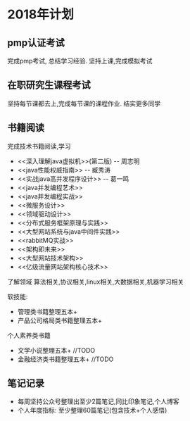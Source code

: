 # 2018年计划

## pmp认证考试

完成pmp考试, 总结学习经验.
坚持上课,完成模拟考试

## 在职研究生课程考试
坚持每节课都去上,完成每节课的课程作业.
结实更多同学

## 书籍阅读

完成技术书籍阅读,学习

- <<深入理解java虚拟机>>(第二版) -- 周志明
- <<java性能权威指南>> -- 臧秀涛
- <<实战java高并发程序设计>> -- 葛一鸣
- <<java并发编程艺术>>
- <<java并发编程实战>>
- <<微服务设计>>
- <<领域驱动设计>>
- <<分布式服务框架原理与实践>>
- <<大型网站系统与java中间件实践>>
- <<rabbitMQ实战>>
- <<架构即未来>>
- <<大型网站技术架构>>
- <<亿级流量网站架构核心技术>>

了解领域
算法相关,协议相关,linux相关,大数据相关,机器学习相关

软技能:

- 管理类书籍整理五本+
- 产品公司格局类书籍整理五本+

个人素养类书籍
- 文学小说整理五本+ //TODO
- 金融经济类书籍整理五本+ //TODO

## 笔记记录

- 每周坚持公众号整理出至少2篇笔记,同比印象笔记,个人博客
- 个人年度指标: 至少整理60篇笔记(包含技术+个人感悟)


